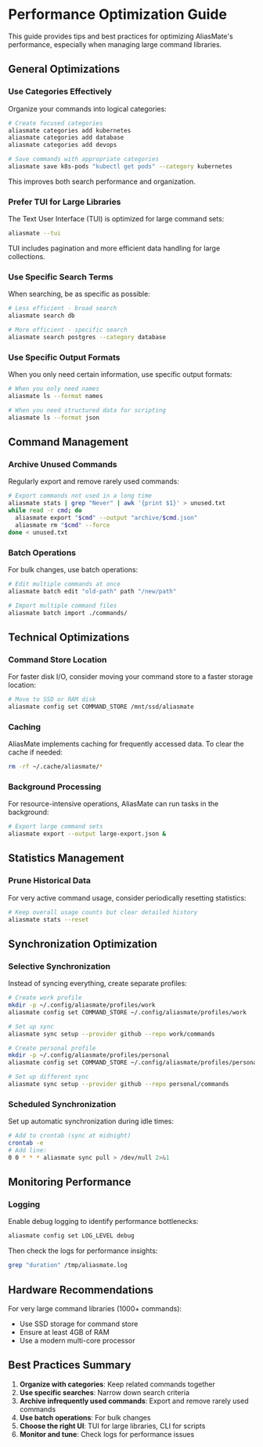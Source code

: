 # Performance Optimization Guide

This guide provides tips and best practices for optimizing AliasMate's performance, especially when managing large command libraries.

## General Optimizations

### Use Categories Effectively

Organize your commands into logical categories:

```bash
# Create focused categories
aliasmate categories add kubernetes
aliasmate categories add database
aliasmate categories add devops

# Save commands with appropriate categories
aliasmate save k8s-pods "kubectl get pods" --category kubernetes
```

This improves both search performance and organization.

### Prefer TUI for Large Libraries

The Text User Interface (TUI) is optimized for large command sets:

```bash
aliasmate --tui
```

TUI includes pagination and more efficient data handling for large collections.

### Use Specific Search Terms

When searching, be as specific as possible:

```bash
# Less efficient - broad search
aliasmate search db

# More efficient - specific search
aliasmate search postgres --category database
```

### Use Specific Output Formats

When you only need certain information, use specific output formats:

```bash
# When you only need names
aliasmate ls --format names

# When you need structured data for scripting
aliasmate ls --format json
```

## Command Management

### Archive Unused Commands

Regularly export and remove rarely used commands:

```bash
# Export commands not used in a long time
aliasmate stats | grep "Never" | awk '{print $1}' > unused.txt
while read -r cmd; do
  aliasmate export "$cmd" --output "archive/$cmd.json"
  aliasmate rm "$cmd" --force
done < unused.txt
```

### Batch Operations

For bulk changes, use batch operations:

```bash
# Edit multiple commands at once
aliasmate batch edit "old-path" path "/new/path"

# Import multiple command files
aliasmate batch import ./commands/
```

## Technical Optimizations

### Command Store Location

For faster disk I/O, consider moving your command store to a faster storage location:

```bash
# Move to SSD or RAM disk
aliasmate config set COMMAND_STORE /mnt/ssd/aliasmate
```

### Caching

AliasMate implements caching for frequently accessed data. To clear the cache if needed:

```bash
rm -rf ~/.cache/aliasmate/*
```

### Background Processing

For resource-intensive operations, AliasMate can run tasks in the background:

```bash
# Export large command sets
aliasmate export --output large-export.json &
```

## Statistics Management

### Prune Historical Data

For very active command usage, consider periodically resetting statistics:

```bash
# Keep overall usage counts but clear detailed history
aliasmate stats --reset
```

## Synchronization Optimization

### Selective Synchronization

Instead of syncing everything, create separate profiles:

```bash
# Create work profile
mkdir -p ~/.config/aliasmate/profiles/work
aliasmate config set COMMAND_STORE ~/.config/aliasmate/profiles/work

# Set up sync
aliasmate sync setup --provider github --repo work/commands

# Create personal profile
mkdir -p ~/.config/aliasmate/profiles/personal
aliasmate config set COMMAND_STORE ~/.config/aliasmate/profiles/personal

# Set up different sync
aliasmate sync setup --provider github --repo personal/commands
```

### Scheduled Synchronization

Set up automatic synchronization during idle times:

```bash
# Add to crontab (sync at midnight)
crontab -e
# Add line:
0 0 * * * aliasmate sync pull > /dev/null 2>&1
```

## Monitoring Performance

### Logging

Enable debug logging to identify performance bottlenecks:

```bash
aliasmate config set LOG_LEVEL debug
```

Then check the logs for performance insights:

```bash
grep "duration" /tmp/aliasmate.log
```

## Hardware Recommendations

For very large command libraries (1000+ commands):

- Use SSD storage for command store
- Ensure at least 4GB of RAM
- Use a modern multi-core processor

## Best Practices Summary

1. **Organize with categories**: Keep related commands together
2. **Use specific searches**: Narrow down search criteria
3. **Archive infrequently used commands**: Export and remove rarely used commands
4. **Use batch operations**: For bulk changes
5. **Choose the right UI**: TUI for large libraries, CLI for scripts
6. **Monitor and tune**: Check logs for performance issues
